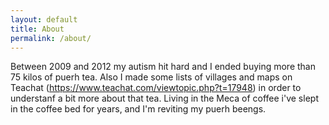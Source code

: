 ```yaml
---
layout: default
title: About
permalink: /about/
---
```


Between 2009 and 2012 my autism hit hard and I ended buying more than 75 kilos of puerh tea. Also I made some lists of villages and maps on Teachat (https://www.teachat.com/viewtopic.php?t=17948) in order to understanf a bit more about that tea.
Living in the Meca of coffee i've slept in the coffee bed for years, and I'm reviting my puerh beengs.
